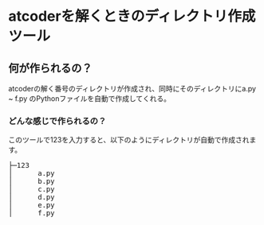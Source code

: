 # atcoderを解くときのディレクトリ作成ツール

## 何が作られるの？
atcoderの解く番号のディレクトリが作成され、同時にそのディレクトリにa.py ~ f.py
のPythonファイルを自動で作成してくれる。

### どんな感じで作られるの？
このツールで123を入力すると、以下のようにディレクトリが自動で作成されます。
<pre>
├─123
│      a.py
│      b.py
│      c.py
│      d.py
│      e.py
│      f.py
</pre>